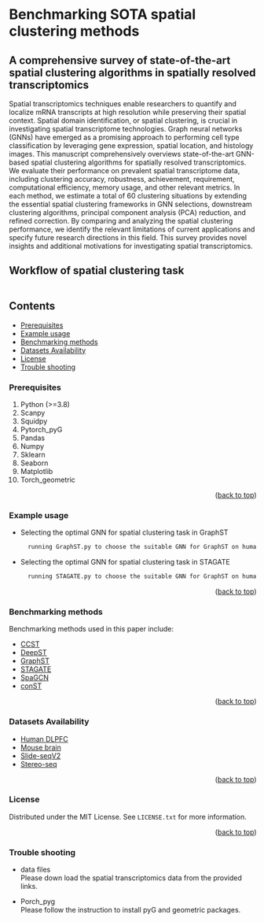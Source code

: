 # Benchmarking SOTA spatial clustering methods
A comprehensive survey of state-of-the-art spatial clustering algorithms in spatially resolved transcriptomics
------
Spatial transcriptomics techniques enable researchers to quantify and localize mRNA transcripts at high resolution while preserving their spatial context. Spatial domain identification, or spatial clustering, is crucial in investigating spatial transcriptome technologies. Graph neural networks (GNNs) have emerged as a promising approach to performing cell type classification by leveraging gene expression, spatial location, and histology images. This manuscript comprehensively overviews state-of-the-art GNN-based spatial clustering algorithms for spatially resolved transcriptomics. We evaluate their performance on prevalent spatial transcriptome data, including clustering accuracy, robustness, achievement, requirement, computational efficiency, memory usage, and other relevant metrics. In each method, we estimate a total of 60 clustering situations by extending the essential spatial clustering frameworks in GNN selections, downstream clustering algorithms, principal component analysis (PCA) reduction, and refined correction. By comparing and analyzing the spatial clustering performance, we identify the relevant limitations of current applications and specify future research directions in this field. This survey provides novel insights and additional motivations for investigating spatial transcriptomics. 

## Workflow of spatial clustering task
![]()

## Contents
* [Prerequisites](https://github.com/narutoten520/Benchmark_SRT#prerequisites)
* [Example usage](https://github.com/narutoten520/Benchmark_SRT#example-usage)
* [Benchmarking methods](https://github.com/narutoten520/Benchmark_SRT#benchmarking-methods)
* [Datasets Availability](https://github.com/narutoten520/Benchmark_SRT#datasets-availability)
* [License](https://github.com/narutoten520/Benchmark_SRT#license)
* [Trouble shooting](https://github.com/narutoten520/Benchmark_SRT#trouble-shooting)

### Prerequisites

1. Python (>=3.8)
2. Scanpy
3. Squidpy
4. Pytorch_pyG
5. Pandas
6. Numpy
7. Sklearn
8. Seaborn
9. Matplotlib
10. Torch_geometric

<p align="right">(<a href="#readme-top">back to top</a>)</p>

### Example usage
* Selecting the optimal GNN for spatial clustering task in GraphST
  ```sh
    running GraphST.py to choose the suitable GNN for GraphST on human breast cancner data
  ```
* Selecting the optimal GNN for spatial clustering task in STAGATE
  ```sh
    running STAGATE.py to choose the suitable GNN for GraphST on human breast cancner data
  ```
<p align="right">(<a href="#readme-top">back to top</a>)</p>

### Benchmarking methods
Benchmarking methods used in this paper include: 
* [CCST](https://github.com/xiaoyeye/CCST)
* [DeepST](https://github.com/JiangBioLab/DeepST)
* [GraphST](https://github.com/JinmiaoChenLab/GraphST)
* [STAGATE](https://github.com/zhanglabtools/STAGATE)
* [SpaGCN](https://github.com/jianhuupenn/SpaGCN)
* [conST](https://github.com/ys-zong/conST)

<p align="right">(<a href="#readme-top">back to top</a>)</p>

### Datasets Availability

* [Human DLPFC](https://github.com/LieberInstitute/spatialLIBD)
* [Mouse brain](https://squidpy.readthedocs.io/en/stable/auto_tutorials/tutorial_visium_hne.html)
* [Slide-seqV2](https://squidpy.readthedocs.io/en/stable/auto_tutorials/tutorial_slideseqv2.html)
* [Stereo-seq](https://stagate.readthedocs.io/en/latest/T4_Stereo.html)

<p align="right">(<a href="#readme-top">back to top</a>)</p>


### License

Distributed under the MIT License. See `LICENSE.txt` for more information.

<p align="right">(<a href="#readme-top">back to top</a>)</p>

### Trouble shooting

* data files<br>
Please down load the spatial transcriptomics data from the provided links.

* Porch_pyg<br>
Please follow the instruction to install pyG and geometric packages.
